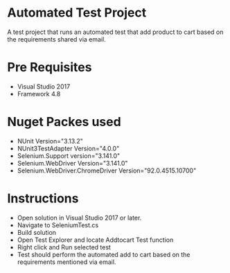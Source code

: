 # Automated Test Project
  A test project that runs an automated test that add product to cart based on the requirements shared via email.
  
# Pre Requisites
  * Visual Studio 2017
  * Framework 4.8

# Nuget Packes used
  * NUnit Version="3.13.2"
  * NUnit3TestAdapter Version="4.0.0"
  * Selenium.Support version="3.141.0"
  * Selenium.WebDriver Version="3.141.0"
  * Selenium.WebDriver.ChromeDriver Version="92.0.4515.10700"
  
# Instructions
  * Open solution in Visual Studio 2017 or later.
  * Navigate to SeleniumTest.cs
  * Build solution
  * Open Test Explorer and locate Addtocart Test function
  * Right click and Run selected test
  * Test should perform the automated add to cart based on the requirements mentioned via email.
